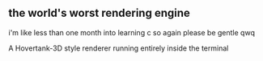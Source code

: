 ## the world's worst rendering engine

i'm like less than one month into learning c so again please be gentle qwq

A Hovertank-3D style renderer running entirely inside the terminal
